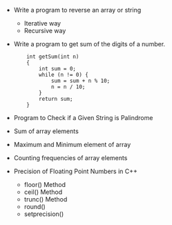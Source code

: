 - Write a program to reverse an array or string
  - Iterative way
  - Recursive way

- Write a program to get sum of the digits of a number.
  
          int getSum(int n)
          {
              int sum = 0;
              while (n != 0) {  
                  sum = sum + n % 10;
                  n = n / 10;
              }
              return sum;
          }
  
- Program to Check if a Given String is Palindrome

- Sum of array elements

- Maximum and Minimum element of array

- Counting frequencies of array elements

- Precision of Floating Point Numbers in C++

   - floor() Method
   - ceil() Method
   - trunc() Method
   - round()
   - setprecision()

  
  

